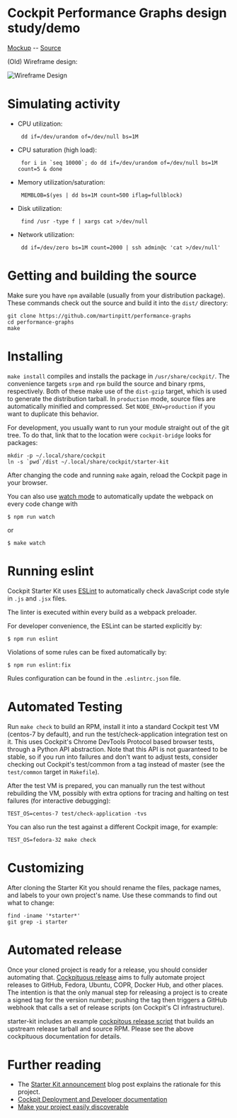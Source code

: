 # Cockpit Performance Graphs design study/demo

[Mockup](https://garrett.github.io/cockpit-mockweb/metrics/) -- [Source](https://github.com/garrett/cockpit-mockweb/tree/master/metrics)

(Old) Wireframe design:

![Wireframe Design](https://raw.githubusercontent.com/cockpit-project/cockpit-design/master/metrics/hotspot-timeline-wireframe-horizontal-vs-vertical-exploration.png)
# Simulating activity

 * CPU utilization:

        dd if=/dev/urandom of=/dev/null bs=1M

 * CPU saturation (high load):

        for i in `seq 10000`; do dd if=/dev/urandom of=/dev/null bs=1M count=5 & done

 * Memory utilization/saturation:

        MEMBLOB=$(yes | dd bs=1M count=500 iflag=fullblock)

 * Disk utilization:

        find /usr -type f | xargs cat >/dev/null

 * Network utilization:

        dd if=/dev/zero bs=1M count=2000 | ssh admin@c 'cat >/dev/null'

# Getting and building the source

Make sure you have `npm` available (usually from your distribution package).
These commands check out the source and build it into the `dist/` directory:

```
git clone https://github.com/martinpitt/performance-graphs
cd performance-graphs
make
```

# Installing

`make install` compiles and installs the package in `/usr/share/cockpit/`. The
convenience targets `srpm` and `rpm` build the source and binary rpms,
respectively. Both of these make use of the `dist-gzip` target, which is used
to generate the distribution tarball. In `production` mode, source files are
automatically minified and compressed. Set `NODE_ENV=production` if you want to
duplicate this behavior.

For development, you usually want to run your module straight out of the git
tree. To do that, link that to the location were `cockpit-bridge` looks for packages:

```
mkdir -p ~/.local/share/cockpit
ln -s `pwd`/dist ~/.local/share/cockpit/starter-kit
```

After changing the code and running `make` again, reload the Cockpit page in
your browser.

You can also use
[watch mode](https://webpack.js.org/guides/development/#using-watch-mode) to
automatically update the webpack on every code change with

    $ npm run watch

or

    $ make watch

# Running eslint

Cockpit Starter Kit uses [ESLint](https://eslint.org/) to automatically check
JavaScript code style in `.js` and `.jsx` files.

The linter is executed within every build as a webpack preloader.

For developer convenience, the ESLint can be started explicitly by:

    $ npm run eslint

Violations of some rules can be fixed automatically by:

    $ npm run eslint:fix

Rules configuration can be found in the `.eslintrc.json` file.

# Automated Testing

Run `make check` to build an RPM, install it into a standard Cockpit test VM
(centos-7 by default), and run the test/check-application integration test on
it. This uses Cockpit's Chrome DevTools Protocol based browser tests, through a
Python API abstraction. Note that this API is not guaranteed to be stable, so
if you run into failures and don't want to adjust tests, consider checking out
Cockpit's test/common from a tag instead of master (see the `test/common`
target in `Makefile`).

After the test VM is prepared, you can manually run the test without rebuilding
the VM, possibly with extra options for tracing and halting on test failures
(for interactive debugging):

    TEST_OS=centos-7 test/check-application -tvs

You can also run the test against a different Cockpit image, for example:

    TEST_OS=fedora-32 make check

# Customizing

After cloning the Starter Kit you should rename the files, package names, and
labels to your own project's name. Use these commands to find out what to
change:

    find -iname '*starter*'
    git grep -i starter

# Automated release

Once your cloned project is ready for a release, you should consider automating
that.  [Cockpituous release](https://github.com/cockpit-project/cockpituous/tree/master/release)
aims to fully automate project releases to GitHub, Fedora, Ubuntu, COPR, Docker
Hub, and other places. The intention is that the only manual step for releasing
a project is to create a signed tag for the version number; pushing the tag
then triggers a GitHub webhook that calls a set of release scripts (on
Cockpit's CI infrastructure).

starter-kit includes an example [cockpitous release script](./cockpituous-release)
that builds an upstream release tarball and source RPM. Please see the above
cockpituous documentation for details.

# Further reading

 * The [Starter Kit announcement](http://cockpit-project.org/blog/cockpit-starter-kit.html)
   blog post explains the rationale for this project.
 * [Cockpit Deployment and Developer documentation](http://cockpit-project.org/guide/latest/)
 * [Make your project easily discoverable](http://cockpit-project.org/blog/making-a-cockpit-application.html)
